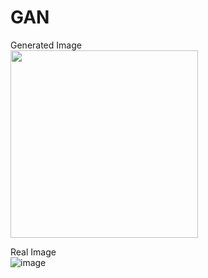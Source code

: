 # GAN  
Generated Image  
<img src="![image](https://github.com/user-attachments/assets/263bda10-151a-44ee-8228-486f9b0b51e4)" width="300" />

Real Image  
![image](https://github.com/user-attachments/assets/65118a2d-8cea-4255-863a-15e6e71a4961)

